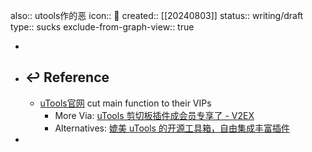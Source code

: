 also:: utools作的恶
icon:: 🤮
created:: [[20240803]]
status:: writing/draft
type:: sucks
exclude-from-graph-view:: true

-
- ## ↩ Reference
  - [uTools官网](https://www.u.tools/) cut main function to their VIPs
    - More Via: [uTools 剪切板插件成会员专享了 - V2EX](https://v2ex.com/t/872348)
    - Alternatives: [媲美 uTools 的开源工具箱，自由集成丰富插件](https://v2ex.com/t/788263)
-